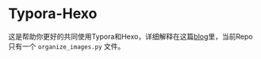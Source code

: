 # Typora-Hexo
这是帮助你更好的共同使用Typora和Hexo，详细解释在这篇[blog](https://s-tanley.github.io/2025/03/25/Typora+Hexo工作流/)里，当前Repo只有一个 `organize_images.py` 文件。
